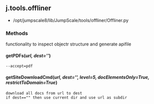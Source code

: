<!-- toc -->
## j.tools.offliner

- /opt/jumpscale8/lib/JumpScale/tools/offliner/Offliner.py

### Methods

functionality to inspect objectr structure and generate apifile

#### getPDFs(*url, dest=''*) 

```
--accept=pdf

```

#### getSiteDownloadCmd(*url, dest='', level=5, docElementsOnly=True, restrictToDomain=True*) 

```
download all docs from url to dest
if dest=="" then use current dir and use url as subdir

```

